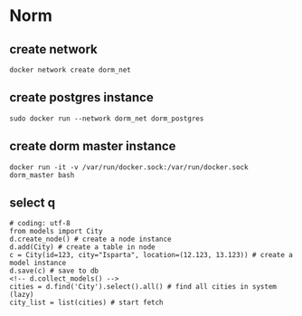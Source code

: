 # Norm

## create network
```
docker network create dorm_net
```

## create postgres instance
```
sudo docker run --network dorm_net dorm_postgres
```

## create dorm master instance
```
docker run -it -v /var/run/docker.sock:/var/run/docker.sock dorm_master bash
```


## select q
```
# coding: utf-8
from models import City
d.create_node() # create a node instance
d.add(City) # create a table in node
c = City(id=123, city="Isparta", location=(12.123, 13.123)) # create a model instance
d.save(c) # save to db
<!-- d.collect_models() -->
cities = d.find('City').select().all() # find all cities in system (lazy)
city_list = list(cities) # start fetch
```
